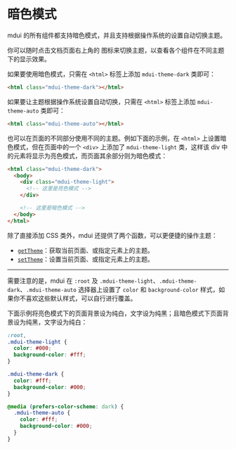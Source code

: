 # 暗色模式

mdui 的所有组件都支持暗色模式，并且支持根据操作系统的设置自动切换主题。

<style>
.dark-mode-light-visible,
.dark-mode-dark-visible {
  display: none;
}

.mdui-theme-light {
  .dark-mode-light-visible {
    display: inline-block;
  }
}
.mdui-theme-dark {
  .dark-mode-dark-visible {
    display: inline-block;
  }
}

@media (prefers-color-scheme: light) {
  .mdui-theme-auto .dark-mode-light-visible {
    display: inline-block;
  }
}
@media (prefers-color-scheme: dark) {
  .mdui-theme-auto .dark-mode-dark-visible {
    display: inline-block;
  }
}
</style>

你可以随时点击文档页面右上角的 <mdui-icon class="dark-mode-light-visible" name="light_mode--outlined" style="vertical-align: middle"></mdui-icon><mdui-icon class="dark-mode-dark-visible" name="dark_mode--outlined" style="vertical-align: middle"></mdui-icon> 图标来切换主题，以查看各个组件在不同主题下的显示效果。

如果要使用暗色模式，只需在 `<html>` 标签上添加 `mdui-theme-dark` 类即可：

```html
<html class="mdui-theme-dark"></html>
```

如果要让主题根据操作系统设置自动切换，只需在 `<html>` 标签上添加 `mdui-theme-auto` 类即可：

```html
<html class="mdui-theme-auto"></html>
```

也可以在页面的不同部分使用不同的主题。例如下面的示例，在 `<html>` 上设置暗色模式，但在页面中的一个 `<div>` 上添加了 `mdui-theme-light` 类，这样该 div 中的元素将显示为亮色模式，而页面其余部分则为暗色模式：

```html
<html class="mdui-theme-dark">
  <body>
    <div class="mdui-theme-light">
      <!-- 这里是亮色模式 -->
    </div>

    <!-- 这里是暗色模式 -->
  </body>
</html>
```

除了直接添加 CSS 类外，mdui 还提供了两个函数，可以更便捷的操作主题：

- [`getTheme`](/zh-cn/docs/2/functions/getTheme)：获取当前页面、或指定元素上的主题。
- [`setTheme`](/zh-cn/docs/2/functions/setTheme)：设置当前页面、或指定元素上的主题。

---

需要注意的是，mdui 在 `:root` 及 `.mdui-theme-light`、`.mdui-theme-dark`、`.mdui-theme-auto` 选择器上设置了 `color` 和 `background-color` 样式，如果你不喜欢这些默认样式，可以自行进行覆盖。

下面示例将亮色模式下的页面背景设为纯白，文字设为纯黑；且暗色模式下页面背景设为纯黑，文字设为纯白：

```css
:root,
.mdui-theme-light {
  color: #000;
  background-color: #fff;
}

.mdui-theme-dark {
  color: #fff;
  background-color: #000;
}

@media (prefers-color-scheme: dark) {
  .mdui-theme-auto {
    color: #fff;
    background-color: #000;
  }
}
```
